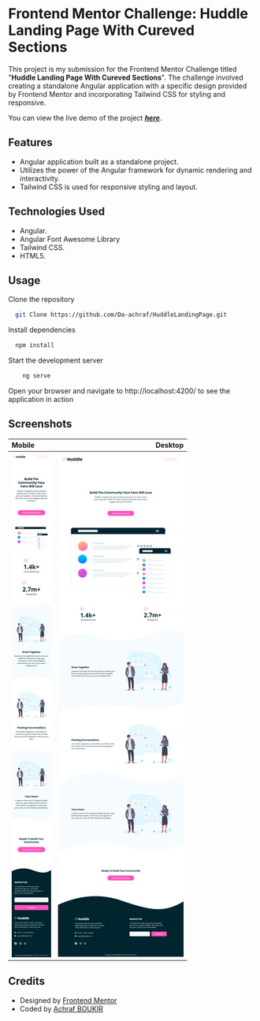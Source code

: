 # Frontend Mentor Challenge: Huddle Landing Page With Cureved Sections

This project is my submission for the Frontend Mentor Challenge titled "**Huddle Landing Page With Cureved Sections**". The challenge involved creating a standalone Angular application with a specific design provided by Frontend Mentor and incorporating Tailwind CSS for styling and responsive.

You can view the live demo of the project [***here***](https://da-achraf.github.io/HuddleLandingPage/).

## Features
- Angular application built as a standalone project.
- Utilizes the power of the Angular framework for dynamic rendering and interactivity.
- Tailwind CSS is used for responsive styling and layout.

## Technologies Used
- Angular.
- Angular Font Awesome Library
- Tailwind CSS.
- HTML5.

## Usage
Clone the repository

```bash
  git Clone https://github.com/Da-achraf/HuddleLandingPage.git
```
Install dependencies

```bash
  npm install
```


  Start the development server
```bash
    ng serve
```

Open your browser and navigate to http://localhost:4200/ to see the application in action

## Screenshots
|Mobile |Desktop |
|:--- | ---: |
|<img src="https://raw.githubusercontent.com/Da-achraf/HuddleLandingPage/gh-pages/preview_images/mobile.png">|<img src="https://raw.githubusercontent.com/Da-achraf/HuddleLandingPage/gh-pages/preview_images/desktop.png">|



## Credits
- Designed by [Frontend Mentor](https://www.frontendmentor.io/)
- Coded by [Achraf BOUKIR](https://github.com/Da-achraf/)
